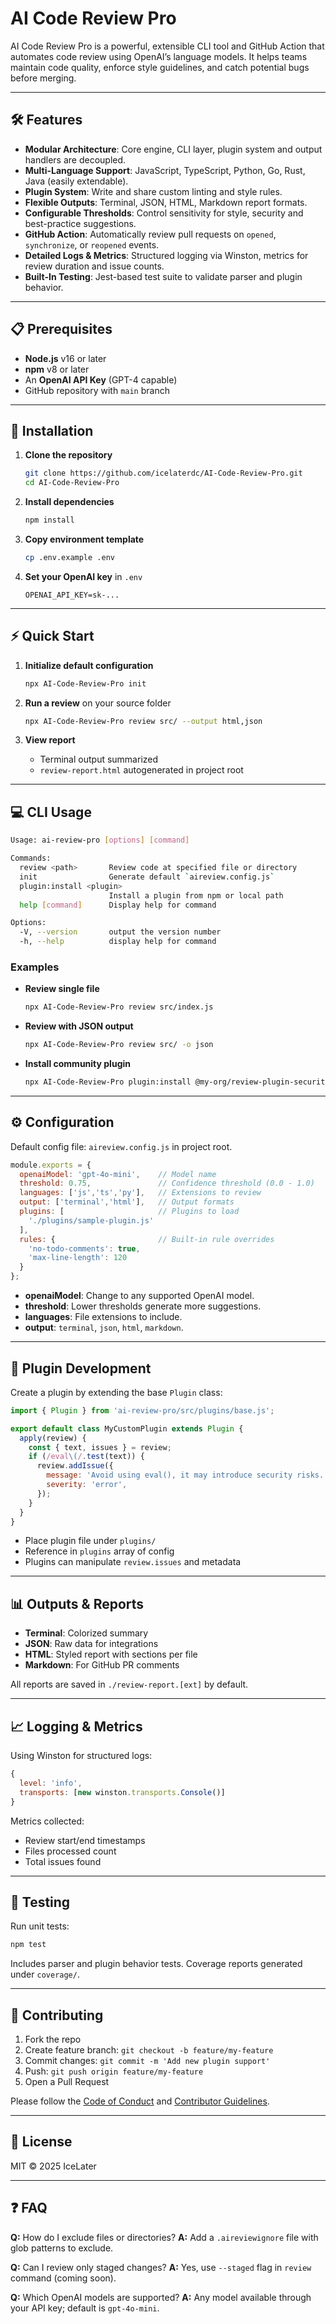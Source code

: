 # AI Code Review Pro

AI Code Review Pro is a powerful, extensible CLI tool and GitHub Action that automates code review using OpenAI’s language models. It helps teams maintain code quality, enforce style guidelines, and catch potential bugs before merging.

---

## 🛠️ Features

* **Modular Architecture**: Core engine, CLI layer, plugin system and output handlers are decoupled.
* **Multi-Language Support**: JavaScript, TypeScript, Python, Go, Rust, Java (easily extendable).
* **Plugin System**: Write and share custom linting and style rules.
* **Flexible Outputs**: Terminal, JSON, HTML, Markdown report formats.
* **Configurable Thresholds**: Control sensitivity for style, security and best-practice suggestions.
* **GitHub Action**: Automatically review pull requests on `opened`, `synchronize`, or `reopened` events.
* **Detailed Logs & Metrics**: Structured logging via Winston, metrics for review duration and issue counts.
* **Built-In Testing**: Jest-based test suite to validate parser and plugin behavior.

---

## 📋 Prerequisites

* **Node.js** v16 or later
* **npm** v8 or later
* An **OpenAI API Key** (GPT-4 capable)
* GitHub repository with `main` branch

---

## 🔧 Installation

1. **Clone the repository**

   ```bash
   git clone https://github.com/icelaterdc/AI-Code-Review-Pro.git
   cd AI-Code-Review-Pro
   ```
2. **Install dependencies**

   ```bash
   npm install
   ```
3. **Copy environment template**

   ```bash
   cp .env.example .env
   ```
4. **Set your OpenAI key** in `.env`

   ```text
   OPENAI_API_KEY=sk-...
   ```

---

## ⚡ Quick Start

1. **Initialize default configuration**

   ```bash
   npx AI-Code-Review-Pro init
   ```
2. **Run a review** on your source folder

   ```bash
   npx AI-Code-Review-Pro review src/ --output html,json
   ```
3. **View report**

   * Terminal output summarized
   * `review-report.html` autogenerated in project root

---

## 💻 CLI Usage

```bash
Usage: ai-review-pro [options] [command]

Commands:
  review <path>       Review code at specified file or directory
  init                Generate default `aireview.config.js`
  plugin:install <plugin>
                      Install a plugin from npm or local path
  help [command]      Display help for command

Options:
  -V, --version       output the version number
  -h, --help          display help for command
```

### Examples

* **Review single file**

  ```bash
  npx AI-Code-Review-Pro review src/index.js
  ```
* **Review with JSON output**

  ```bash
  npx AI-Code-Review-Pro review src/ -o json
  ```
* **Install community plugin**

  ```bash
  npx AI-Code-Review-Pro plugin:install @my-org/review-plugin-security
  ```

---

## ⚙️ Configuration

Default config file: `aireview.config.js` in project root.

```js
module.exports = {
  openaiModel: 'gpt-4o-mini',    // Model name
  threshold: 0.75,               // Confidence threshold (0.0 - 1.0)
  languages: ['js','ts','py'],   // Extensions to review
  output: ['terminal','html'],   // Output formats
  plugins: [                     // Plugins to load
    './plugins/sample-plugin.js'
  ],
  rules: {                       // Built-in rule overrides
    'no-todo-comments': true,
    'max-line-length': 120
  }
};
```

* **openaiModel**: Change to any supported OpenAI model.
* **threshold**: Lower thresholds generate more suggestions.
* **languages**: File extensions to include.
* **output**: `terminal`, `json`, `html`, `markdown`.

---

## 🧩 Plugin Development

Create a plugin by extending the base `Plugin` class:

```js
import { Plugin } from 'ai-review-pro/src/plugins/base.js';

export default class MyCustomPlugin extends Plugin {
  apply(review) {
    const { text, issues } = review;
    if (/eval\(/.test(text)) {
      review.addIssue({
        message: 'Avoid using eval(), it may introduce security risks.',
        severity: 'error',
      });
    }
  }
}
```

* Place plugin file under `plugins/`
* Reference in `plugins` array of config
* Plugins can manipulate `review.issues` and metadata

---

## 📊 Outputs & Reports

* **Terminal**: Colorized summary
* **JSON**: Raw data for integrations
* **HTML**: Styled report with sections per file
* **Markdown**: For GitHub PR comments

All reports are saved in `./review-report.[ext]` by default.

---

## 📈 Logging & Metrics

Using Winston for structured logs:

```js
{
  level: 'info',
  transports: [new winston.transports.Console()]
}
```

Metrics collected:

* Review start/end timestamps
* Files processed count
* Total issues found

---

## 🧪 Testing

Run unit tests:

```bash
npm test
```

Includes parser and plugin behavior tests. Coverage reports generated under `coverage/`.

---

## 🤗 Contributing

1. Fork the repo
2. Create feature branch: `git checkout -b feature/my-feature`
3. Commit changes: `git commit -m 'Add new plugin support'`
4. Push: `git push origin feature/my-feature`
5. Open a Pull Request

Please follow the [Code of Conduct](CODE_OF_CONDUCT.md) and [Contributor Guidelines](CONTRIBUTING.md).

---

## 📜 License

MIT © 2025 IceLater

---

## ❓ FAQ

**Q:** How do I exclude files or directories?
**A:** Add a `.aireviewignore` file with glob patterns to exclude.

**Q:** Can I review only staged changes?
**A:** Yes, use `--staged` flag in `review` command (coming soon).

**Q:** Which OpenAI models are supported?
**A:** Any model available through your API key; default is `gpt-4o-mini`.
